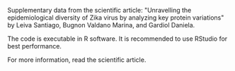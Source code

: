 Supplementary data from the scientific article: "Unravelling the epidemiological diversity of Zika virus by analyzing key protein variations" by Leiva Santiago, Bugnon Valdano Marina, and Gardiol Daniela.

The code is executable in R software. It is recommended to use RStudio for best performance.

For more information, read the scientific article.
